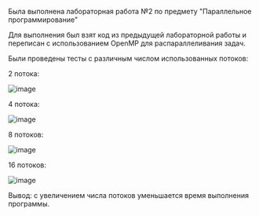 Была выполнена лабораторная работа №2 по предмету "Параллельное программирование"

Для выполнения был взят код из предыдущей лабораторной работы и переписан с использованием OpenMP для распараллеливания задач.

Были проведены тесты с различным числом использованных потоков:

2 потока:

![image](https://github.com/BIOhazzardMTV/Lab2_ParProg/assets/113927263/2ec508f3-e9df-4d09-a789-7b62720063a6)

4 потока:

![image](https://github.com/BIOhazzardMTV/Lab2_ParProg/assets/113927263/22ed727b-03fb-4f06-b1df-5688bf6c0443)

8 потоков:

![image](https://github.com/BIOhazzardMTV/Lab2_ParProg/assets/113927263/71d9aa9e-5816-4be3-81d7-3474ae8bb3f4)

16 потоков:

![image](https://github.com/BIOhazzardMTV/Lab2_ParProg/assets/113927263/23bb6d98-afbf-4180-aa9a-014660823397)

Вывод: с увеличением числа потоков уменьшается время выполнения программы.
